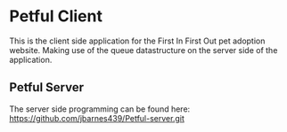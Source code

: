 # Petful Client
This is the client side application for the First In First Out pet adoption website. Making use of the queue datastructure on the server side of the application.

## Petful Server
The server side programming can be found here: https://github.com/jbarnes439/Petful-server.git
